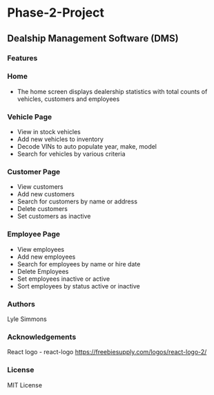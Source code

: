 # Phase-2-Project

## Dealship Management Software (DMS)

### Features

### Home

- The home screen displays dealership statistics with total counts of vehicles, customers and employees

### Vehicle Page

- View in stock vehicles
- Add new vehicles to inventory
- Decode VINs to auto populate year, make, model
- Search for vehicles by various criteria 

### Customer Page

- View customers
- Add new customers
- Search for customers by name or address
- Delete customers
- Set customers as inactive

### Employee Page

- View employees
- Add new employees
- Search for employees by name or hire date
- Delete Employees
- Set employees inactive or active
- Sort employees by status active or inactive

### Authors

Lyle Simmons

### Acknowledgements

React logo - react-logo https://freebiesupply.com/logos/react-logo-2/

### License

MIT License


